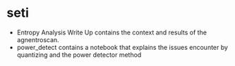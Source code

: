 # seti
* Entropy Analysis Write Up contains the context and results of the agnentroscan. 
* power_detect contains a notebook that explains the issues encounter by quantizing and the power detector method

